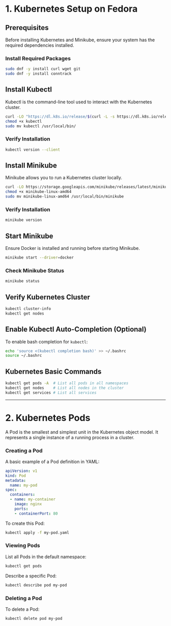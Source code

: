 # 1. Kubernetes Setup on Fedora

## Prerequisites
Before installing Kubernetes and Minikube, ensure your system has the required dependencies installed.

### Install Required Packages
```bash
sudo dnf -y install curl wget git
sudo dnf -y install conntrack
```

## Install Kubectl
Kubectl is the command-line tool used to interact with the Kubernetes cluster.

```bash
curl -LO "https://dl.k8s.io/release/$(curl -L -s https://dl.k8s.io/release/stable.txt)/bin/linux/amd64/kubectl"
chmod +x kubectl
sudo mv kubectl /usr/local/bin/
```

### Verify Installation
```bash
kubectl version --client
```

## Install Minikube
Minikube allows you to run a Kubernetes cluster locally.

```bash
curl -LO https://storage.googleapis.com/minikube/releases/latest/minikube-linux-amd64
chmod +x minikube-linux-amd64
sudo mv minikube-linux-amd64 /usr/local/bin/minikube
```

### Verify Installation
```bash
minikube version
```

## Start Minikube
Ensure Docker is installed and running before starting Minikube.

```bash
minikube start --driver=docker
```

### Check Minikube Status
```bash
minikube status
```

## Verify Kubernetes Cluster
```bash
kubectl cluster-info
kubectl get nodes
```

## Enable Kubectl Auto-Completion (Optional)
To enable bash completion for `kubectl`:

```bash
echo 'source <(kubectl completion bash)' >> ~/.bashrc
source ~/.bashrc
```

## Kubernetes Basic Commands
```bash
kubectl get pods -A  # List all pods in all namespaces
kubectl get nodes    # List all nodes in the cluster
kubectl get services # List all services
```

---
# 2.  Kubernetes Pods
A Pod is the smallest and simplest unit in the Kubernetes object model. It represents a single instance of a running process in a cluster.

### Creating a Pod
A basic example of a Pod definition in YAML:
```yaml
apiVersion: v1
kind: Pod
metadata:
  name: my-pod
spec:
  containers:
  - name: my-container
    image: nginx
    ports:
    - containerPort: 80
```
To create this Pod:
```bash
kubectl apply -f my-pod.yaml
```

### Viewing Pods
List all Pods in the default namespace:
```bash
kubectl get pods
```

Describe a specific Pod:
```bash
kubectl describe pod my-pod
```

### Deleting a Pod
To delete a Pod:
```bash
kubectl delete pod my-pod
```



